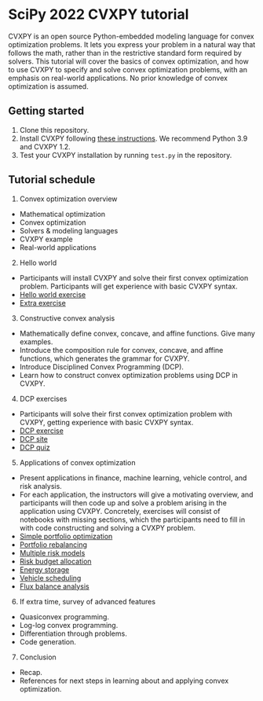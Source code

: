 # SciPy 2022 CVXPY tutorial

CVXPY is an open source Python-embedded modeling language for convex optimization problems. It lets you express your problem in a natural way that follows the math, rather than in the restrictive standard form required by solvers. This tutorial will cover the basics of convex optimization, and how to use CVXPY to specify and solve convex optimization problems, with an emphasis on real-world applications. No prior knowledge of convex optimization is assumed.

## Getting started

1. Clone this repository. 
2. Install CVXPY following [these instructions](https://www.cvxpy.org/install/index.html). We recommend Python 3.9 and CVXPY 1.2. 
3. Test your CVXPY installation by running ``test.py`` in the repository.

## Tutorial schedule

1. Convex optimization overview
* Mathematical optimization
* Convex optimization
* Solvers & modeling languages
* CVXPY example
* Real-world applications

2. Hello world
* Participants will install CVXPY and solve their first convex optimization problem. Participants will get experience
with basic CVXPY syntax.
* [Hello world exercise](https://github.com/cvxgrp/cvx_short_course/blob/master/exercises/hello_world.ipynb)
* [Extra exercise](https://github.com/cvxgrp/cvx_short_course/blob/master/exercises/Lasso.ipynb)

3. Constructive convex analysis
* Mathematically define convex, concave, and affine functions. Give many examples.
* Introduce the composition rule for convex, concave, and affine functions, which generates the grammar for
CVXPY.
* Introduce Disciplined Convex Programming (DCP).
* Learn how to construct convex optimization problems using DCP in CVXPY.

4. DCP exercises
* Participants will solve their first convex optimization problem with CVXPY, getting experience with basic CVXPY
syntax.
* [DCP exercise](https://github.com/cvxgrp/cvx_short_course/blob/master/exercises/DCP_analysis.ipynb)
* [DCP site](https://dcp.stanford.edu/)
* [DCP quiz](https://dcp.stanford.edu/quiz)

5. Applications of convex optimization
* Present applications in finance, machine learning, vehicle control, and risk analysis.
* For each application, the instructors will give a motivating overview, and participants will then code up and solve
a problem arising in the application using CVXPY. Concretely, exercises will consist of notebooks with missing
sections, which the participants need to fill in with code constructing and solving a CVXPY problem.
* [Simple portfolio optimization](https://github.com/cvxgrp/cvx_short_course/blob/master/exercises/13.3.ipynb)
* [Portfolio rebalancing](https://github.com/cvxgrp/cvx_short_course/blob/master/exercises/13.21.ipynb)
* [Multiple risk models](https://github.com/cvxgrp/cvx_short_course/blob/master/exercises/13.22.ipynb)
* [Risk budget allocation](https://github.com/cvxgrp/cvx_short_course/blob/master/exercises/13.20.ipynb)
* [Energy storage](https://github.com/cvxgrp/cvx_short_course/blob/master/exercises/16.9.ipynb)
* [Vehicle scheduling](https://github.com/cvxgrp/cvx_short_course/blob/master/exercises/3.20.ipynb)
* [Flux balance analysis](https://github.com/cvxgrp/cvx_short_course/blob/master/exercises/17.3.ipynb)

6. If extra time, survey of advanced features
* Quasiconvex programming.
* Log-log convex programming.
* Differentiation through problems.
* Code generation.

7. Conclusion
* Recap.
* References for next steps in learning about and applying convex optimization.


